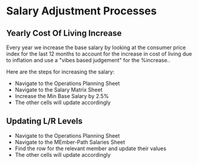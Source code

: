 # Salary Adjustment Processes

## Yearly Cost Of Living Increase

Every year we increase the base salary by looking at the consumer price index for the last 12 months to account for the increase in cost of living due to inflation and use a "vibes based judgement" for the %increase..

Here are the steps for increasing the salary:

- Navigate to the Operations Planning Sheet
- Navigate to the Salary Matrix Sheet
- Increase the Min Base Salary by 2.5%
- The other cells will update accordingly

## Updating L/R Levels

- Navigate to the Operations Planning Sheet
- Navigate to the MEmber-Path Salaries Sheet
- Find the row for the relevant member and update their values
- The other cells will update accordingly